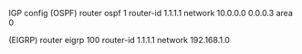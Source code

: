 IGP config
(OSPF)
router ospf 1
 router-id 1.1.1.1
 network 10.0.0.0 0.0.0.3 area 0

(EIGRP)
router eigrp 100
 router-id 1.1.1.1
 network 192.168.1.0

